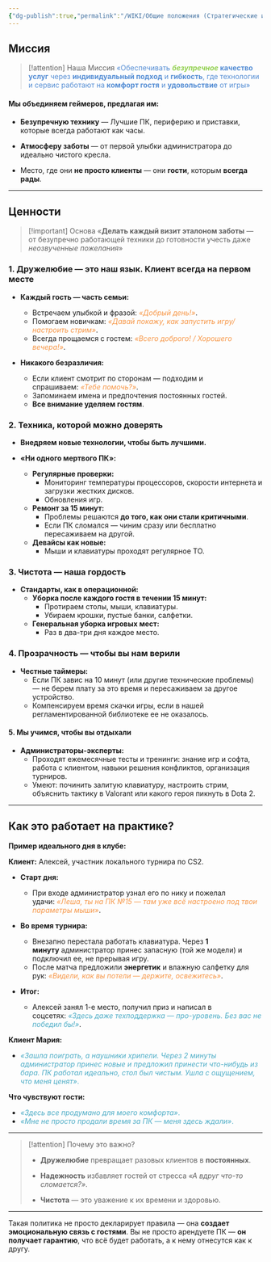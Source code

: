 ```yaml
---
{"dg-publish":true,"permalink":"/WIKI/Общие положения (Стратегические и корпоративныые документы)/🎯 Миссия и Ценности/"}
---
```


## **Миссия**
> [!attention] Наша Миссия
> <font color="#548dd4">«Обеспечивать **<font color="#92d050">*безупречное*</font> качество услуг** через **индивидуальный подход** и **гибкость**, где технологии и сервис работают на **комфорт гостя** и **удовольствие** от игры»</font>
#### Мы объединяем геймеров, предлагая им:

- **Безупречную технику** — Лучшие ПК, периферию и приставки, которые всегда работают как часы.
    
- **Атмосферу заботы** — от первой улыбки администратора до идеально чистого кресла.
    
- Место, где они **не просто клиенты** — они **гости**, которым **всегда рады**.
___
## **Ценности**
> [!important] Основа
> «**Делать каждый визит эталоном заботы** — от безупречно работающей техники до готовности учесть даже *неозвученные пожелания*»

### 1. Дружелюбие — это наш язык. Клиент всегда на первом месте

- **Каждый гость — часть семьи:**
    - Встречаем улыбкой и фразой: <font color="#f79646">_«Добрый день!»_</font>.
    - Помогаем новичкам: <font color="#f79646">_«Давай покажу, как запустить игру/настроить стрим»_</font>.
    - Всегда прощаемся с гостем: <font color="#f79646">_«Всего доброго! / Хорошего вечера!»_</font>.

- **Никакого безразличия:**
    - Если клиент смотрит по сторонам — подходим и спрашиваем: <font color="#f79646">_«Тебе помочь?»_</font>.
    - Запоминаем имена и предпочтения постоянных гостей.
    - **Все внимание уделяем гостям**.

### **2. Техника, которой можно доверять**

- **Внедряем новые технологии, чтобы быть лучшими.**

- **«Ни одного мертвого ПК»:**
    - **Регулярные проверки:**
        - Мониторинг температуры процессоров, скорости интернета и загрузки жестких дисков.
        - Обновления игр.
    - **Ремонт за 15 минут:**
        - Проблемы решаются **до того, как они стали критичными**.
		- Если ПК сломался — чиним сразу или бесплатно пересаживаем на другой.
    - **Девайсы как новые:**
        - Мыши и клавиатуры проходят регулярное ТО.

### **3. Чистота — наша гордость**

- **Стандарты, как в операционной:**
	- **Уборка после каждого гостя в течении 15 минут:**
	    - Протираем столы, мыши, клавиатуры.
        - Убираем крошки, пустые банки, салфетки.            
    - **Генеральная уборка игровых мест:**
        - Раз в два-три дня каждое место.

### **4. Прозрачность — чтобы вы нам верили**

- **Честные таймеры:**
    - Если ПК завис на 10 минут (или другие технические проблемы) — не берем плату за это время и пересаживаем за другое устройство.
    - Компенсируем время скачки игры, если в нашей регламентированной библиотеке ее не оказалось.

#### **5. Мы учимся, чтобы вы отдыхали**

- **Администраторы-эксперты:**
    - Проходят ежемесячные тесты и тренинги: знание игр и софта, работа с клиентом, навыки решения конфликтов, организация турниров.
    - Умеют: починить залитую клавиатуру, настроить стрим, объяснить тактику в Valorant или какого героя пикнуть в Dota 2.

___
## **Как это работает на практике?**

**Пример идеального дня в клубе:**

**Клиент:** Алексей, участник локального турнира по CS2.

- **Старт дня:**
    - При входе администратор узнал его по нику и пожелал удачи: <font color="#f79646">_«Леша, ты на ПК №15 — там уже всё настроено под твои параметры мыши»_</font>.
        
- **Во время турнира:**
    - Внезапно перестала работать клавиатура. Через **1 минуту** администратор принес запасную (той же модели) и подключил ее, не прерывая игру.
    - После матча предложили **энергетик** и влажную салфетку для рук: <font color="#f79646">_«Видели, как вы потели — держите, освежитесь»_</font>.

- **Итог:**
    - Алексей занял 1-е место, получил приз и написал в соцсетях: <font color="#4bacc6">_«Здесь даже техподдержка — про-уровень. Без вас не победил бы!»_</font>.

**Клиент Мария:**

- <font color="#4bacc6">_«Зашла поиграть, а наушники хрипели. Через 2 минуты администратор принес новые и предложил принести что-нибудь из бара. ПК работал идеально, стол был чистым. Ушла с ощущением, что меня ценят»_.</font>

**Что чувствуют гости:**

- <font color="#4bacc6"> _«Здесь все продумано для моего комфорта»_.</font>
- <font color="#4bacc6"> _«Мне не просто продали время за ПК — меня здесь ждали»_.</font>

---
> [!attention] Почему это важно? 
> - **Дружелюбие** превращает разовых клиентов в **постоянных**.
>     
> - **Надежность** избавляет гостей от стресса *«А вдруг что-то сломается?»*.
>     
> - **Чистота** — это уважение к их времени и здоровью.
>     

---
Такая политика не просто декларирует правила — она **создает эмоциональную связь с гостями**. Вы не просто арендуете ПК — **он получает гарантию**, что всё будет работать, а к нему отнесутся как к другу.